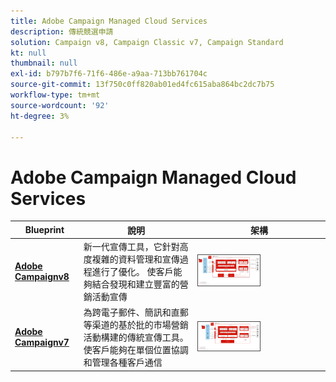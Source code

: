 ```yaml
---
title: Adobe Campaign Managed Cloud Services
description: 傳統競選申請
solution: Campaign v8, Campaign Classic v7, Campaign Standard
kt: null
thumbnail: null
exl-id: b797b7f6-71f6-486e-a9aa-713bb761704c
source-git-commit: 13f750c0ff820ab01ed4fc615aba864bc2dc7b75
workflow-type: tm+mt
source-wordcount: '92'
ht-degree: 3%

---
```


# Adobe Campaign Managed Cloud Services


| Blueprint | 說明 | 架構 |
|---|---|---|
| **[Adobe Campaignv8](campaign-v8.md)** | 新一代宣傳工具，它針對高度複雜的資料管理和宣傳過程進行了優化。 使客戶能夠結合發現和建立豐富的營銷活動宣傳 | <img src="assets/campaign-v8-architecture.svg" alt="市場活動v8藍圖的參考體系結構" style="width:50%; border:1px solid #4a4a4a" /> |
| **[Adobe Campaignv7](campaign-v7.md)** | 為跨電子郵件、簡訊和直郵等渠道的基於批的市場營銷活動構建的傳統宣傳工具。 使客戶能夠在單個位置協調和管理各種客戶通信 | <img src="assets/campaign-v7-architecture.svg" alt="市場活動v7藍圖的參考體系結構" style="width:50%; border:1px solid #4a4a4a" /> |
